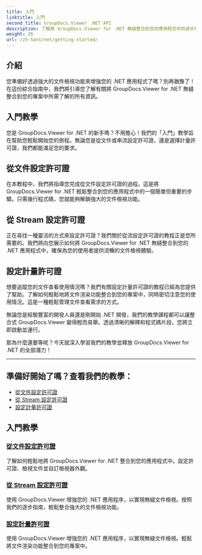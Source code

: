 ```yaml
---
title: 入門
linktitle: 入門
second_title: GroupDocs.Viewer .NET API
description: 了解將 GroupDocs.Viewer for .NET 無縫整合到您的應用程式中的逐步教學。了解設定許可證和自訂檢視器外觀。
weight: 26
url: /zh-hant/net/getting-started/
---
```


## 介紹

您準備好透過強大的文件檢視功能來增強您的 .NET 應用程式了嗎？別再猶豫了！在這份綜合指南中，我們將引導您了解有關將 GroupDocs.Viewer for .NET 無縫整合到您的專案中所需了解的所有資訊。

## 入門教學

您是 GroupDocs.Viewer for .NET 的新手嗎？不用擔心！我們的「入門」教學旨在幫助您輕鬆開始您的旅程。無論您是從文件或串流設定許可證，還是選擇計量許可證，我們都能滿足您的要求。

## 從文件設定許可證

在本教程中，我們將指導您完成從文件設定許可證的過程。這是將 GroupDocs.Viewer for .NET 輕鬆整合到您的應用程式中的一個簡單但重要的步驟。只需幾行程式碼，您就能夠解鎖強大的文件檢視功能。

## 從 Stream 設定許可證

正在尋找一種靈活的方式來設定許可證？我們關於從流設定許可證的教程正是您所需要的。我們將向您展示如何將 GroupDocs.Viewer for .NET 無縫整合到您的 .NET 應用程式中，確保為您的使用者提供流暢的文件檢視體驗。

## 設定計量許可證

想要追蹤您的文件查看使用情況嗎？我們有關設定計量許可證的教程已經為您提供了幫助。了解如何輕鬆地將文件渲染功能整合到您的專案中，同時密切注意您的使用情況。這是一種輕鬆管理文件查看需求的方式。

無論您是經驗豐富的開發人員還是剛開始 .NET 開發，我們的教學課程都可以讓整合式 GroupDocs.Viewer 變得輕而易舉。透過清晰的解釋和程式碼片段，您將立即啟動並運行。

那為什麼還要等呢？今天就深入學習我們的教學並釋放 GroupDocs.Viewer for .NET 的全部潛力！

---

## 準備好開始了嗎？查看我們的教學：

- [從文件設定許可證](./set-license-from-file/)
- [從 Stream 設定許可證](./set-license-from-stream/)
- [設定計量許可證](./set-metered-license/)

## 入門教學
### [從文件設定許可證](./set-license-from-file/)
了解如何輕鬆地將 GroupDocs.Viewer for .NET 整合到您的應用程式中。設定許可證、檢視文件並自訂檢視器外觀。
### [從 Stream 設定許可證](./set-license-from-stream/)
使用 GroupDocs.Viewer 增強您的 .NET 應用程序，以實現無縫文件檢視。按照我們的逐步指南，輕鬆整合強大的文件檢視功能。
### [設定計量許可證](./set-metered-license/)
使用 GroupDocs.Viewer 增強您的 .NET 應用程序，以實現無縫文件檢視。輕鬆將文件渲染功能整合到您的專案中。